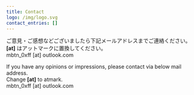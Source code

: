```yaml
---
title: Contact
logo: /img/logo.svg
contact_entries: []
---
```


ご意見・ご感想などございましたら下記メールアドレスまでご連絡ください。  
**[at]** はアットマークに置換してください。  
mbtn_0xff [at] outlook.com

If you have any opinions or impressions, please contact via below mail address.  
Change **[at]** to atmark.  
mbtn_0xff [at] outlook.com

